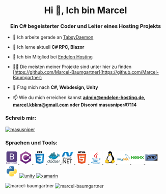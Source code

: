 <h1 align="center">Hi 👋, Ich bin Marcel</h1>
<h3 align="center">Ein C# begeisterter Coder und Leiter eines Hosting Projekts</h3>

- 🔭 Ich arbeite gerade an [TabsyDaemon](https://github.com/Endelon-Hosting/TabsyDaemon)

- 🌱 Ich lerne aktuell **C# RPC, Blazor**

- 👥 Ich bin Mitglied bei [Endelon Hosting](https://github.com/Endelon-Hosting)

- 👨‍💻 Die meisten meiner Projekte sind unter hier zu finden [https://github.com/Marcel-Baumgartner](https://github.com/Marcel-Baumgartner)

- 💬 Frag mich nach **C#, Webdesign, Unity**

- 📫 Wie du mich erreichen kannst **admin@endelon-hosting.de, marcel.kbkm@gmail.com oder Discord masusniper#7114**

<h3 align="left">Schreib mir:</h3>
<p align="left">
<a href="https://instagram.com/masusniper" target="blank"><img align="center" src="https://raw.githubusercontent.com/rahuldkjain/github-profile-readme-generator/master/src/images/icons/Social/instagram.svg" alt="masusniper" height="30" width="40" /></a>
</p>

<h3 align="left">Sprachen und Tools:</h3>
<p align="left"> <a href="https://getbootstrap.com" target="_blank"> <img src="https://raw.githubusercontent.com/devicons/devicon/master/icons/bootstrap/bootstrap-plain-wordmark.svg" alt="bootstrap" width="40" height="40"/> </a> <a href="https://www.w3schools.com/cs/" target="_blank"> <img src="https://raw.githubusercontent.com/devicons/devicon/master/icons/csharp/csharp-original.svg" alt="csharp" width="40" height="40"/> </a> <a href="https://www.w3schools.com/css/" target="_blank"> <img src="https://raw.githubusercontent.com/devicons/devicon/master/icons/css3/css3-original-wordmark.svg" alt="css3" width="40" height="40"/> </a> <a href="https://www.docker.com/" target="_blank"> <img src="https://raw.githubusercontent.com/devicons/devicon/master/icons/docker/docker-original-wordmark.svg" alt="docker" width="40" height="40"/> </a> <a href="https://dotnet.microsoft.com/" target="_blank"> <img src="https://raw.githubusercontent.com/devicons/devicon/master/icons/dot-net/dot-net-original-wordmark.svg" alt="dotnet" width="40" height="40"/> </a> <a href="https://www.w3.org/html/" target="_blank"> <img src="https://raw.githubusercontent.com/devicons/devicon/master/icons/html5/html5-original-wordmark.svg" alt="html5" width="40" height="40"/> </a> <a href="https://www.java.com" target="_blank"> <img src="https://raw.githubusercontent.com/devicons/devicon/master/icons/java/java-original.svg" alt="java" width="40" height="40"/> </a> <a href="https://www.linux.org/" target="_blank"> <img src="https://raw.githubusercontent.com/devicons/devicon/master/icons/linux/linux-original.svg" alt="linux" width="40" height="40"/> </a> <a href="https://www.mysql.com/" target="_blank"> <img src="https://raw.githubusercontent.com/devicons/devicon/master/icons/mysql/mysql-original-wordmark.svg" alt="mysql" width="40" height="40"/> </a> <a href="https://www.nginx.com" target="_blank"> <img src="https://raw.githubusercontent.com/devicons/devicon/master/icons/nginx/nginx-original.svg" alt="nginx" width="40" height="40"/> </a> <a href="https://www.php.net" target="_blank"> <img src="https://raw.githubusercontent.com/devicons/devicon/master/icons/php/php-original.svg" alt="php" width="40" height="40"/> </a> <a href="https://www.python.org" target="_blank"> <img src="https://raw.githubusercontent.com/devicons/devicon/master/icons/python/python-original.svg" alt="python" width="40" height="40"/> </a> <a href="https://unity.com/" target="_blank"> <img src="https://www.vectorlogo.zone/logos/unity3d/unity3d-icon.svg" alt="unity" width="40" height="40"/> </a> <a href="https://dotnet.microsoft.com/apps/xamarin" target="_blank"> <img src="https://raw.githubusercontent.com/detain/svg-logos/780f25886640cef088af994181646db2f6b1a3f8/svg/xamarin.svg" alt="xamarin" width="40" height="40"/> </a> </p>

<p><img align="left" src="https://github-readme-stats.vercel.app/api/top-langs?username=marcel-baumgartner&show_icons=true&locale=en&layout=compact" alt="marcel-baumgartner" /></p>

<p>&nbsp;<img align="center" src="https://github-readme-stats.vercel.app/api?username=marcel-baumgartner&show_icons=true&locale=en" alt="marcel-baumgartner" /></p>
